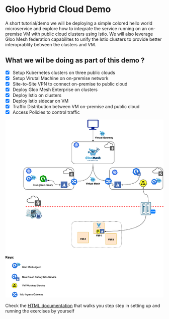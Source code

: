 # Gloo Hybrid Cloud Demo 
A short tutorial/demo we will be deploying a simple colored hello world microservice and explore how to integrate the service running on an on-premise VM with public cloud clusters using Istio. We will also leverage Gloo Mesh federation capabilites to unify the Istio clusters to provide better interoprablity between the clusters and VM. 

## What we wil be doing as part of this demo ?

- [x] Setup Kubernetes clusters on three public clouds
- [x] Setup Virutal Machine on on-premise network
- [x] Site-to-Site VPN to connect on-premise to public cloud
- [x] Deploy Gloo Mesh Enterprise on clusters
- [x] Deploy Istio on clusters
- [x] Deploy Istio sidecar on VM
- [x] Traffic Distribution between VM on-premise and public cloud
- [x] Access Policies to control traffic

![Demo Architecture](docs/images/architecture.png)

Check the [HTML documentation](https://kameshsampath.github.io/gloo-hybrid-cloud-demo/) that walks you step step in setting up and running the exercises by yourself
